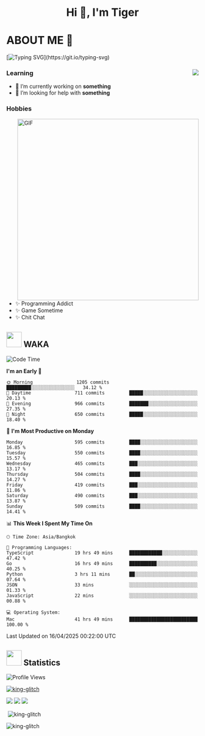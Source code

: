 <h1 align="center">Hi 👋, I'm Tiger</h1>




# ABOUT ME 💬

[![Typing SVG](https://readme-typing-svg.herokuapp.com?color=22F771&vCenter=true&lines=A+perssionate+developer+from+nowhere.)](https://git.io/typing-svg)

<div>
 <img align="right" src="https://spotify-github-profile.vercel.app/api/view?uid=12129734423&cover_image=false&theme=default&bar_color=22d016&bar_color_cover=true" />
 <h3>Learning</h3>
 
 <ul>
  <li>🔭 I’m currently working on <b>something</b></li>
  <li>🤝 I’m looking for help with <b>something</b></li>
 </ul>
 
</div>
<div>
 <h3>Hobbies</h3>
 <img align="right" height="475px"  alt="GIF" src="https://i.pinimg.com/originals/1f/b7/db/1fb7dbee557e5ed509f7517da8a84d58.gif" />
 <ul>
  <li>✨ Programming Addict</li>
  <li>✨ Game Sometime</li>
  <li>✨ Chit Chat</li>
 </ul>
 
</div>



## <img height="40" src="https://raw.githubusercontent.com/innng/innng/master/assets/kyubey.gif"/> WAKA

<!--START_SECTION:waka-->
![Code Time](http://img.shields.io/badge/Code%20Time-3%2C723%20hrs%2046%20mins-blue)

**I'm an Early 🐤** 

```text
🌞 Morning                1205 commits        █████████░░░░░░░░░░░░░░░░   34.12 % 
🌆 Daytime                711 commits         █████░░░░░░░░░░░░░░░░░░░░   20.13 % 
🌃 Evening                966 commits         ███████░░░░░░░░░░░░░░░░░░   27.35 % 
🌙 Night                  650 commits         █████░░░░░░░░░░░░░░░░░░░░   18.40 % 
```
📅 **I'm Most Productive on Monday** 

```text
Monday                   595 commits         ████░░░░░░░░░░░░░░░░░░░░░   16.85 % 
Tuesday                  550 commits         ████░░░░░░░░░░░░░░░░░░░░░   15.57 % 
Wednesday                465 commits         ███░░░░░░░░░░░░░░░░░░░░░░   13.17 % 
Thursday                 504 commits         ████░░░░░░░░░░░░░░░░░░░░░   14.27 % 
Friday                   419 commits         ███░░░░░░░░░░░░░░░░░░░░░░   11.86 % 
Saturday                 490 commits         ███░░░░░░░░░░░░░░░░░░░░░░   13.87 % 
Sunday                   509 commits         ████░░░░░░░░░░░░░░░░░░░░░   14.41 % 
```


📊 **This Week I Spent My Time On** 

```text
🕑︎ Time Zone: Asia/Bangkok

💬 Programming Languages: 
TypeScript               19 hrs 49 mins      ████████████░░░░░░░░░░░░░   47.42 % 
Go                       16 hrs 49 mins      ██████████░░░░░░░░░░░░░░░   40.25 % 
Python                   3 hrs 11 mins       ██░░░░░░░░░░░░░░░░░░░░░░░   07.64 % 
JSON                     33 mins             ░░░░░░░░░░░░░░░░░░░░░░░░░   01.33 % 
JavaScript               22 mins             ░░░░░░░░░░░░░░░░░░░░░░░░░   00.88 % 

💻 Operating System: 
Mac                      41 hrs 49 mins      █████████████████████████   100.00 % 
```


 Last Updated on 16/04/2025 00:22:00 UTC
<!--END_SECTION:waka-->
## <img height="40" src="https://raw.githubusercontent.com/innng/innng/master/assets/kyubey.gif"/> Statistics
![Profile Views](https://komarev.com/ghpvc/?username=king-glitch)  

<p align="left"> 
 <a href="https://github.com/ryo-ma/github-profile-trophy">
  <img src="https://github-profile-trophy.vercel.app/?username=king-glitch&theme=dracula" alt="king-glitch" />
 </a> </p>

![](https://github-profile-summary-cards.vercel.app/api/cards/profile-details?username=king-glitch&theme=dracula)
![](https://github-profile-summary-cards.vercel.app/api/cards/stats?username=king-glitch&theme=dracula) 
![](https://github-profile-summary-cards.vercel.app/api/cards/productive-time?username=king-glitch&theme=dracula)


<p>&nbsp;<img align="center" src="https://github-readme-stats.vercel.app/api?username=king-glitch&theme=dracula" alt="king-glitch" /></p>

<p><img align="center" src="https://github-readme-streak-stats.herokuapp.com/?user=king-glitch&theme=dracula" alt="king-glitch" /></p>

